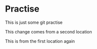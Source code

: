 # Practise

This is just some git practise

This change comes from a second location

This is from the first location again